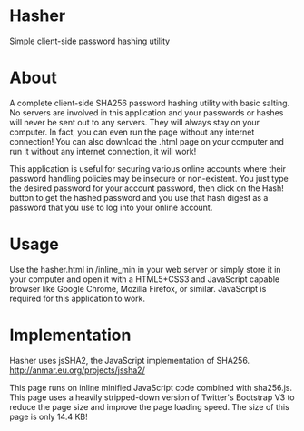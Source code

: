 # Hasher
Simple client-side password hashing utility

# About
A complete client-side SHA256 password hashing utility with basic salting. No servers are involved in this application and your passwords or hashes will never be sent out to any servers. They will always stay on your computer. In fact, you can even run the page without any internet connection! You can also download the .html page on your computer and run it without any internet connection, it will work!

This application is useful for securing various online accounts where their password handling policies may be insecure or non-existent. You just type the desired password for your account password, then click on the Hash! button to get the hashed password and you use that hash digest as a password that you use to log into your online account.

# Usage
Use the hasher.html in /inline_min in your web server or simply store it in your computer and open it with a HTML5+CSS3 and JavaScript capable browser like Google Chrome, Mozilla Firefox, or similar. JavaScript is required for this application to work. 

# Implementation
Hasher uses jsSHA2, the JavaScript implementation of SHA256. http://anmar.eu.org/projects/jssha2/

This page runs on inline minified JavaScript code combined with sha256.js. This page uses a heavily stripped-down version of Twitter's Bootstrap V3 to reduce the page size and improve the page loading speed. The size of this page is only 14.4 KB!
